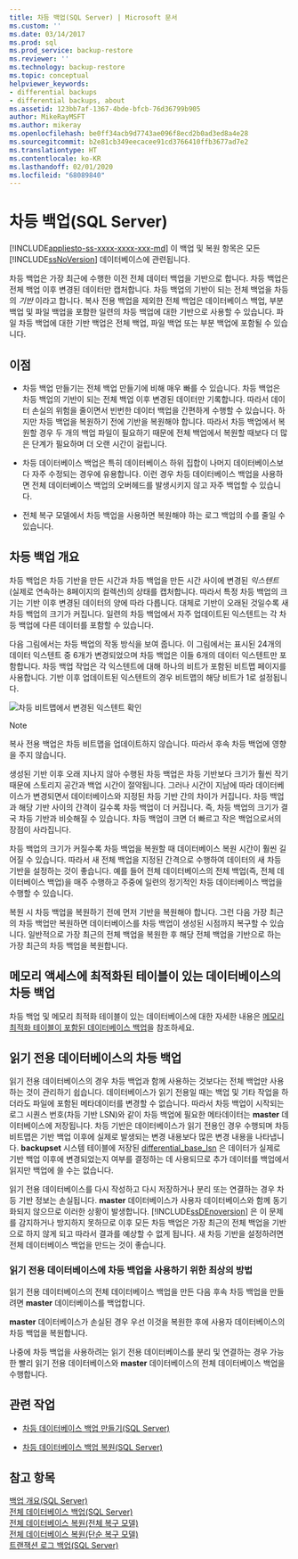 ```yaml
---
title: 차등 백업(SQL Server) | Microsoft 문서
ms.custom: ''
ms.date: 03/14/2017
ms.prod: sql
ms.prod_service: backup-restore
ms.reviewer: ''
ms.technology: backup-restore
ms.topic: conceptual
helpviewer_keywords:
- differential backups
- differential backups, about
ms.assetid: 123bb7af-1367-4bde-bfcb-76d36799b905
author: MikeRayMSFT
ms.author: mikeray
ms.openlocfilehash: be0ff34acb9d7743ae096f8ecd2b0ad3ed8a4e28
ms.sourcegitcommit: b2e81cb349eecacee91cd3766410ffb3677ad7e2
ms.translationtype: HT
ms.contentlocale: ko-KR
ms.lasthandoff: 02/01/2020
ms.locfileid: "68089840"
---
```

# <a name="differential-backups-sql-server"></a>차등 백업(SQL Server)
[!INCLUDE[appliesto-ss-xxxx-xxxx-xxx-md](../../includes/appliesto-ss-xxxx-xxxx-xxx-md.md)]
  이 백업 및 복원 항목은 모든 [!INCLUDE[ssNoVersion](../../includes/ssnoversion-md.md)] 데이터베이스에 관련됩니다.  
  
 차등 백업은 가장 최근에 수행한 이전 전체 데이터 백업을 기반으로 합니다. 차등 백업은 전체 백업 이후 변경된 데이터만 캡처합니다. 차등 백업의 기반이 되는 전체 백업을 차등의 *기반* 이라고 합니다. 복사 전용 백업을 제외한 전체 백업은 데이터베이스 백업, 부분 백업 및 파일 백업을 포함한 일련의 차등 백업에 대한 기반으로 사용할 수 있습니다. 파일 차등 백업에 대한 기반 백업은 전체 백업, 파일 백업 또는 부분 백업에 포함될 수 있습니다.  
  
  
##  <a name="Benefits"></a> 이점  
  
-   차등 백업 만들기는 전체 백업 만들기에 비해 매우 빠를 수 있습니다. 차등 백업은 차등 백업의 기반이 되는 전체 백업 이후 변경된 데이터만 기록합니다. 따라서 데이터 손실의 위험을 줄이면서 빈번한 데이터 백업을 간편하게 수행할 수 있습니다. 하지만 차등 백업을 복원하기 전에 기반을 복원해야 합니다. 따라서 차등 백업에서 복원할 경우 두 개의 백업 파일이 필요하기 때문에 전체 백업에서 복원할 때보다 더 많은 단계가 필요하며 더 오랜 시간이 걸립니다.  
  
-   차등 데이터베이스 백업은 특히 데이터베이스 하위 집합이 나머지 데이터베이스보다 자주 수정되는 경우에 유용합니다. 이런 경우 차등 데이터베이스 백업을 사용하면 전체 데이터베이스 백업의 오버헤드를 발생시키지 않고 자주 백업할 수 있습니다.  
  
-   전체 복구 모델에서 차등 백업을 사용하면 복원해야 하는 로그 백업의 수를 줄일 수 있습니다.  
  
##  <a name="Overview"></a> 차등 백업 개요  
 차등 백업은 차등 기반을 만든 시간과 차등 백업을 만든 시간 사이에 변경된 *익스텐트* (실제로 연속하는 8페이지의 컬렉션)의 상태를 캡처합니다. 따라서 특정 차등 백업의 크기는 기반 이후 변경된 데이터의 양에 따라 다릅니다. 대체로 기반이 오래된 것일수록 새 차등 백업의 크기가 커집니다. 일련의 차등 백업에서 자주 업데이트된 익스텐트는 각 차등 백업에 다른 데이터를 포함할 수 있습니다.  
  
 다음 그림에서는 차등 백업의 작동 방식을 보여 줍니다. 이 그림에서는 표시된 24개의 데이터 익스텐트 중 6개가 변경되었으며 차등 백업은 이들 6개의 데이터 익스텐트만 포함합니다. 차등 백업 작업은 각 익스텐트에 대해 하나의 비트가 포함된 비트맵 페이지를 사용합니다. 기반 이후 업데이트된 익스텐트의 경우 비트맵의 해당 비트가 1로 설정됩니다.  
  
 ![차등 비트맵에서 변경된 익스텐트 확인](../../relational-databases/backup-restore/media/bnr-how-diff-backups-work.gif "차등 비트맵에서 변경된 익스텐트 확인")  
  
> [!NOTE]  
>  복사 전용 백업은 차등 비트맵을 업데이트하지 않습니다. 따라서 후속 차등 백업에 영향을 주지 않습니다.  
  
 생성된 기반 이후 오래 지나지 않아 수행된 차등 백업은 차등 기반보다 크기가 훨씬 작기 때문에 스토리지 공간과 백업 시간이 절약됩니다. 그러나 시간이 지남에 따라 데이터베이스가 변경되면서 데이터베이스와 지정된 차등 기반 간의 차이가 커집니다. 차등 백업과 해당 기반 사이의 간격이 길수록 차등 백업이 더 커집니다. 즉, 차등 백업의 크기가 결국 차등 기반과 비슷해질 수 있습니다. 차등 백업이 크면 더 빠르고 작은 백업으로서의 장점이 사라집니다.  
  
 차등 백업의 크기가 커질수록 차등 백업을 복원할 때 데이터베이스 복원 시간이 훨씬 길어질 수 있습니다. 따라서 새 전체 백업을 지정된 간격으로 수행하여 데이터의 새 차등 기반을 설정하는 것이 좋습니다. 예를 들어 전체 데이터베이스의 전체 백업(즉, 전체 데이터베이스 백업)을 매주 수행하고 주중에 일련의 정기적인 차등 데이터베이스 백업을 수행할 수 있습니다.  
  
 복원 시 차등 백업을 복원하기 전에 먼저 기반을 복원해야 합니다. 그런 다음 가장 최근의 차등 백업만 복원하면 데이터베이스를 차등 백업이 생성된 시점까지 복구할 수 있습니다. 일반적으로 가장 최근의 전체 백업을 복원한 후 해당 전체 백업을 기반으로 하는 가장 최근의 차등 백업을 복원합니다.  
  
## <a name="differential-backups-of-databases-with-memory-optimized-tables"></a>메모리 액세스에 최적화된 테이블이 있는 데이터베이스의 차등 백업  
 차등 백업 및 메모리 최적화 테이블이 있는 데이터베이스에 대한 자세한 내용은 [메모리 최적화 테이블이 포함된 데이터베이스 백업](../../relational-databases/in-memory-oltp/backing-up-a-database-with-memory-optimized-tables.md)을 참조하세요.  
  
##  <a name="ReadOnlyDbs"></a> 읽기 전용 데이터베이스의 차등 백업  
 읽기 전용 데이터베이스의 경우 차등 백업과 함께 사용하는 것보다는 전체 백업만 사용하는 것이 관리하기 쉽습니다. 데이터베이스가 읽기 전용일 때는 백업 및 기타 작업을 하더라도 파일에 포함된 메타데이터를 변경할 수 없습니다. 따라서 차등 백업이 시작되는 로그 시퀀스 번호(차등 기반 LSN)와 같이 차등 백업에 필요한 메타데이터는 **master** 데이터베이스에 저장됩니다. 차등 기반은 데이터베이스가 읽기 전용인 경우 수행되며 차등 비트맵은 기반 백업 이후에 실제로 발생되는 변경 내용보다 많은 변경 내용을 나타냅니다. **backupset** 시스템 테이블에 저장된 [differential_base_lsn](../../relational-databases/system-tables/backupset-transact-sql.md) 은 데이터가 실제로 기반 백업 이후에 변경되었는지 여부를 결정하는 데 사용되므로 추가 데이터를 백업에서 읽지만 백업에 쓸 수는 없습니다.  
  
 읽기 전용 데이터베이스를 다시 작성하고 다시 저장하거나 분리 또는 연결하는 경우 차등 기반 정보는 손실됩니다. **master** 데이터베이스가 사용자 데이터베이스와 함께 동기화되지 않으므로 이러한 상황이 발생합니다. [!INCLUDE[ssDEnoversion](../../includes/ssdenoversion-md.md)] 은 이 문제를 감지하거나 방지하지 못하므로 이후 모든 차등 백업은 가장 최근의 전체 백업을 기반으로 하지 않게 되고 따라서 결과를 예상할 수 없게 됩니다. 새 차등 기반을 설정하려면 전체 데이터베이스 백업을 만드는 것이 좋습니다.  
  
### <a name="best-practices-for-using-differential-backups-with-a-read-only-database"></a>읽기 전용 데이터베이스에 차등 백업을 사용하기 위한 최상의 방법  
 읽기 전용 데이터베이스의 전체 데이터베이스 백업을 만든 다음 후속 차등 백업을 만들려면 **master** 데이터베이스를 백업합니다.  
  
 **master** 데이터베이스가 손실된 경우 우선 이것을 복원한 후에 사용자 데이터베이스의 차등 백업을 복원합니다.  
  
 나중에 차등 백업을 사용하려는 읽기 전용 데이터베이스를 분리 및 연결하는 경우 가능한 빨리 읽기 전용 데이터베이스와 **master** 데이터베이스의 전체 데이터베이스 백업을 수행합니다.  
  
##  <a name="RelatedTasks"></a> 관련 작업  
  
-   [차등 데이터베이스 백업 만들기&#40;SQL Server&#41;](../../relational-databases/backup-restore/create-a-differential-database-backup-sql-server.md)  
  
-   [차등 데이터베이스 백업 복원&#40;SQL Server&#41;](../../relational-databases/backup-restore/restore-a-differential-database-backup-sql-server.md)  
  
  
## <a name="see-also"></a>참고 항목  
 [백업 개요&#40;SQL Server&#41;](../../relational-databases/backup-restore/backup-overview-sql-server.md)   
 [전체 데이터베이스 백업&#40;SQL Server&#41;](../../relational-databases/backup-restore/full-database-backups-sql-server.md)   
 [전체 데이터베이스 복원&#40;전체 복구 모델&#41;](../../relational-databases/backup-restore/complete-database-restores-full-recovery-model.md)   
 [전체 데이터베이스 복원&#40;단순 복구 모델&#41;](../../relational-databases/backup-restore/complete-database-restores-simple-recovery-model.md)   
 [트랜잭션 로그 백업&#40;SQL Server&#41;](../../relational-databases/backup-restore/transaction-log-backups-sql-server.md)  
  
  
